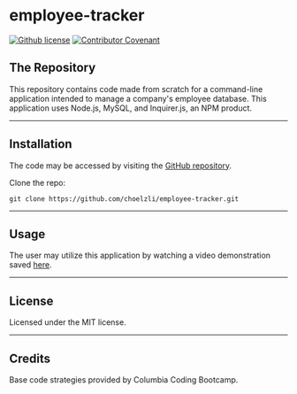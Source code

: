 # employee-tracker
[![Github license](https://img.shields.io/badge/License-MIT-e6e7bb.svg)](https://opensource.org/license/mit/)
[![Contributor Covenant](https://img.shields.io/badge/Contributor%20Covenant-2.1-4baaaa.svg)](https://www.contributor-covenant.org/)

## The Repository

This repository contains code made from scratch for a command-line application intended to manage a company's employee database. This application uses Node.js, MySQL, and Inquirer.js, an NPM product.

---

## Installation

The code may be accessed by visiting the [GitHub repository](https://github.com/choelzli/employee-tracker).

Clone the repo:
```
git clone https://github.com/choelzli/employee-tracker.git
```
---

## Usage

The user may utilize this application by watching a video demonstration saved [here](https://drive.google.com/drive/folders/1NwEZdFxSJ76eenaOQaKLcWAdRO_P0eND).

---

## License

Licensed under the MIT license.

---

## Credits

Base code strategies provided by Columbia Coding Bootcamp. 
